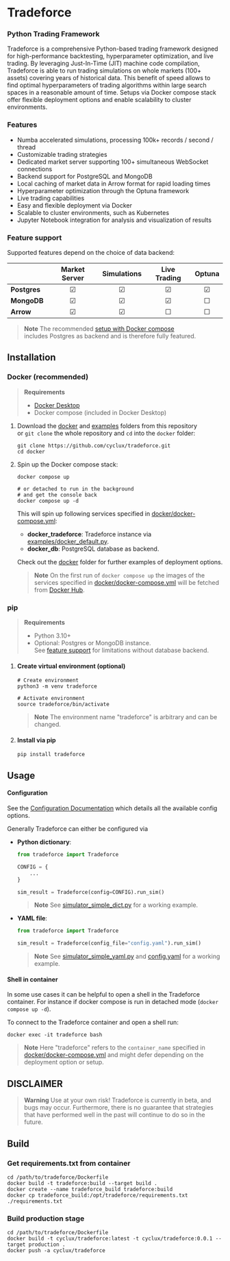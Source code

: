 # Tradeforce

### Python Trading Framework

Tradeforce is a comprehensive Python-based trading framework designed for
high-performance backtesting, hyperparameter optimization, and live trading.
By leveraging Just-In-Time (JIT) machine code compilation, Tradeforce is able
to run trading simulations on whole markets (100+ assets) covering years of
historical data. This benefit of speed allows to find optimal hyperparameters of
trading algorithms within large search spaces in a reasonable amount of time.
Setups via Docker compose stack offer flexible deployment options and
enable scalability to cluster environments.

### Features

- Numba accelerated simulations, processing 100k+ records / second / thread
- Customizable trading strategies
- Dedicated market server supporting 100+ simultaneous WebSocket connections
- Backend support for PostgreSQL and MongoDB
- Local caching of market data in Arrow format for rapid loading times
- Hyperparameter optimization through the Optuna framework
- Live trading capabilities
- Easy and flexible deployment via Docker
- Scalable to cluster environments, such as Kubernetes
- Jupyter Notebook integration for analysis and visualization of results


### Feature support

Supported features depend on the choice of data backend:

|              | Market Server | Simulations | Live Trading | Optuna |
|--------------|:-------------:|:-----------:|:------------:|:------:|
| **Postgres** | &#9745;       | &#9745;     | &#9745;      | &#9745;|
| **MongoDB**  | &#9745;       | &#9745;     | &#9745;      | &#9744;|
| **Arrow**    | &#9745;       | &#9745;     | &#9744;      | &#9744;|

>**Note** The recommended [setup with Docker compose](#docker-recommended)\
>includes Postgres as backend and is therefore fully featured.
<!-- TODO: Explain differences and link to documentation -->

## Installation

### Docker (recommended)

>**Requirements**
>
>- [Docker Desktop]
>- Docker compose (included in Docker Desktop)

1. Download the [docker] and [examples] folders from this repository\
    or ``git clone`` the whole repository and ``cd`` into the ``docker`` folder:

    ```shell
    git clone https://github.com/cyclux/tradeforce.git
    cd docker
    ```

2. Spin up the Docker compose stack:

    ```shell
    docker compose up

    # or detached to run in the background
    # and get the console back
    docker compose up -d
    ```

    This will spin up following services specified in [docker/docker-compose.yml]:
    - **docker_tradeforce**: Tradeforce instance via [examples/docker_default.py].
    - **docker_db**: PostgreSQL database as backend.

    <!-- TODO: Add documentation for different deployments options -->
    Check out the [docker] folder for further examples of deployment options.

    >**Note** On the first run of `docker compose up` the images of the services specified
    >in [docker/docker-compose.yml] will be fetched from [Docker Hub].

### pip

> **Requirements**
>
>- Python 3.10+
>- Optional: Postgres or MongoDB instance.\
   See [feature support](#feature-support) for limitations without database backend.

1. #### Create virtual environment (optional)

    ```shell
    # Create environment
    python3 -m venv tradeforce

    # Activate environment
    source tradeforce/bin/activate
    ```
    > **Note** The environment name "tradeforce" is arbitrary and can be changed.

2. #### Install via pip

    ```
    pip install tradeforce
    ```

## Usage

#### Configuration

See the [Configuration Documentation] which details all the available config options.

Generally Tradeforce can either be configured via

-  **Python dictionary**:

    ```python
    from tradeforce import Tradeforce

    CONFIG = {
        ...
    }

    sim_result = Tradeforce(config=CONFIG).run_sim()
    ```

    > **Note** See [simulator_simple_dict.py] for a working example.

- **YAML file**:

    ```python
    from tradeforce import Tradeforce

    sim_result = Tradeforce(config_file="config.yaml").run_sim()
    ```

    > **Note** See [simulator_simple_yaml.py] and [config.yaml] for a working example.


#### Shell in container

In some use cases it can be helpful to open a shell in the Tradeforce container.
For instance if docker compose is run in detached mode (`docker compose up -d`).

To connect to the Tradeforce container and open a shell run:

```shell
docker exec -it tradeforce bash
```

> **Note** Here "tradeforce" refers to the `container_name` specified in
> [docker/docker-compose.yml] and might defer depending on the deployment option or setup.

## DISCLAIMER
> **Warning** Use at your own risk! Tradeforce is currently in beta, and bugs may occur.
> Furthermore, there is no guarantee that strategies that have performed well
> in the past will continue to do so in the future.


## Build

### Get requirements.txt from container
```
cd /path/to/tradeforce/Dockerfile
docker build -t tradeforce:build --target build .
docker create --name tradeforce_build tradeforce:build
docker cp tradeforce_build:/opt/tradeforce/requirements.txt ./requirements.txt
```
### Build production stage
```
cd /path/to/tradeforce/Dockerfile
docker build -t cyclux/tradeforce:latest -t cyclux/tradeforce:0.0.1 --target production .
docker push -a cyclux/tradeforce
```


[Docker Desktop]: https://docs.docker.com/get-docker/
[docker]: ../blob/master/docker

[examples]: ../blob/master/examples

[simulator_simple_dict.py]: ../blob/master/examples/simulator_simple_dict.py
[simulator_simple_yaml.py]: ../blob/master/examples/simulator_simple_yaml.py
[config.yaml]: ../blob/master/examples/config.yaml

[docker/docker-compose.yml]: ../blob/master/docker/docker-compose.yml
[examples/docker_default.py]: ../blob/master/examples/docker_default.py

[Docker Hub]: https://hub.docker.com/r/cyclux/tradeforce/tags
[Configuration Documentation]: https://tradeforce.readthedocs.io/en/latest/config.html

